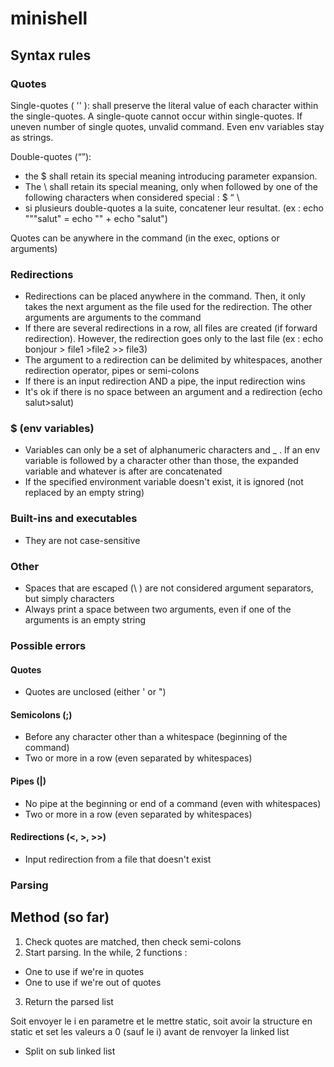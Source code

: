 # minishell

## Syntax rules

### Quotes

Single-quotes ( '' ):  shall preserve the literal value of each character within the single-quotes. A single-quote cannot occur within single-quotes. If uneven number of single quotes, unvalid command. Even env variables stay as strings.

Double-quotes (“”): 

- the $ shall retain its special meaning introducing parameter expansion.
- The \ shall retain its special meaning, only when followed by one of the following characters when considered special : $ “ \ 
- si plusieurs double-quotes a la suite, concatener leur resultat. (ex : echo """salut" = echo "" + echo "salut")

Quotes can be anywhere in the command (in the exec, options or arguments)

### Redirections

- Redirections can be placed anywhere in the command. Then, it only takes the next argument as the file used for the redirection.
The other arguments are arguments to the command
- If there are several redirections in a row, all files are created (if forward redirection). However, the redirection goes only to the last file
(ex : echo bonjour > file1 >file2 >> file3)
- The argument to a redirection can be delimited by whitespaces, another redirection operator, pipes or semi-colons
- If there is an input redirection AND a pipe, the input redirection wins
- It's ok if there is no space between an argument and a redirection (echo salut>salut)

### $ (env variables)

- Variables can only be a set of alphanumeric characters and _ . If an env variable is followed by a character other than those, the expanded variable
and whatever is after are concatenated
- If the specified environment variable doesn't exist, it is ignored (not replaced by an empty string)

### Built-ins and executables

- They are not case-sensitive

### Other

- Spaces that are escaped (\ ) are not considered argument separators, but simply characters
- Always print a space between two arguments, even if one of the arguments is an empty string

### Possible errors

#### Quotes

- Quotes are unclosed (either ' or ")

#### Semicolons (;)

- Before any character other than a whitespace (beginning of the command)
- Two or more in a row (even separated by whitespaces)

#### Pipes (|)

- No pipe at the beginning or end of a command (even with whitespaces)
- Two or more in a row (even separated by whitespaces)

#### Redirections (<, >, >>)

- Input redirection from a file that doesn't exist

### Parsing



## Method (so far)

1) Check quotes are matched, then check semi-colons
2) Start parsing. In the while, 2 functions :
- One to use if we're in quotes
- One to use if we're out of quotes
3) Return the parsed list

Soit envoyer le i en parametre et le mettre static, soit avoir la structure en static et set les valeurs a 0 (sauf le i) avant de renvoyer la linked list

- Split on sub linked list
